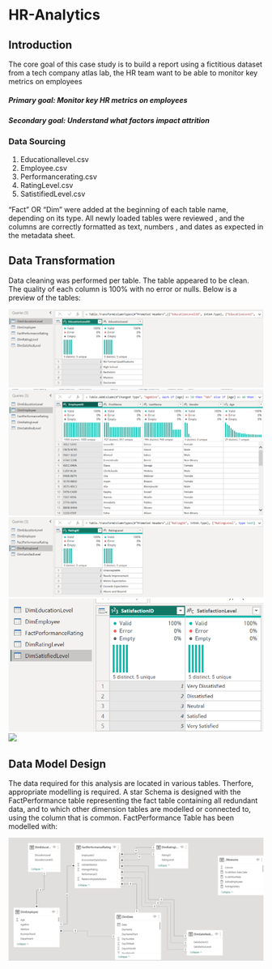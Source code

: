 # HR-Analytics


## Introduction

  The core goal of this case study is to build a report using a fictitious dataset from a tech company atlas lab, the HR team want to be able to monitor key metrics on employees
  
##### Primary goal: Monitor key HR metrics on employees
##### Secondary goal:  Understand what factors impact attrition

### Data Sourcing

1) Educationallevel.csv
2) Employee.csv
3) Performancerating.csv
4) RatingLevel.csv
5) SatistifiedLevel.csv


  “Fact” OR “Dim” were added at the beginning of each table name, depending on its type. All newly loaded tables were reviewed , and the columns are correctly formatted as text, numbers , and dates as expected in the metadata sheet.

## Data Transformation

Data cleaning was performed per table. The table appeared to be clean. The quality of each column is 100% with no error or nulls. Below is a preview of the tables:

![](dimeducationlevel.png)  ![](dimemployee.png)  ![](dimratinglevel.png)  ![](dimsatisfiedlevel.png) ![](factpermancerating.png)


## Data Model Design
  The data required for this analysis are located in various tables. Therfore, appropriate modelling is required. A star Schema is designed with the FactPerformance table representing the fact table containing all redundant data, and to which other dimension tables are modelled or connected to, using the column that is common. FactPerformance Table has been modelled with:
  
![](Data_Model.png)  






